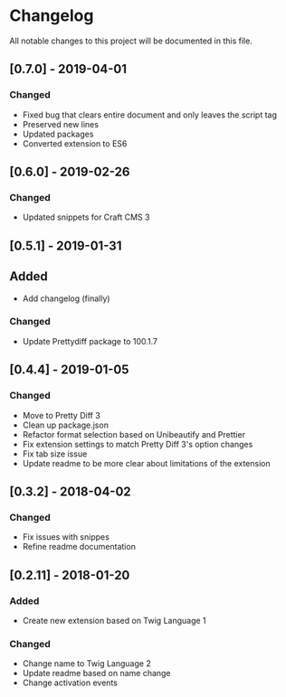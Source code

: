 # Changelog

All notable changes to this project will be documented in this file.

## [0.7.0] - 2019-04-01

### Changed

- Fixed bug that clears entire document and only leaves the script tag
- Preserved new lines
- Updated packages
- Converted extension to ES6

## [0.6.0] - 2019-02-26

### Changed

- Updated snippets for Craft CMS 3

## [0.5.1] - 2019-01-31

## Added

- Add changelog (finally)

### Changed

- Update Prettydiff package to 100.1.7

## [0.4.4] - 2019-01-05

### Changed

- Move to Pretty Diff 3
- Clean up package.json
- Refactor format selection based on Unibeautify and Prettier
- Fix extension settings to match Pretty Diff 3's option changes
- Fix tab size issue
- Update readme to be more clear about limitations of the extension

## [0.3.2] - 2018-04-02

### Changed

- Fix issues with snippes
- Refine readme documentation

## [0.2.11] - 2018-01-20

### Added

- Create new extension based on Twig Language 1

### Changed

- Change name to Twig Language 2
- Update readme based on name change
- Change activation events
